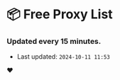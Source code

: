 # :package: Free Proxy List
### Updated every 15 minutes.

- Last updated: `2024-10-11 11:53`

:heart:
